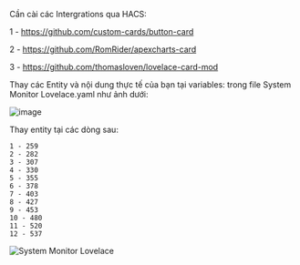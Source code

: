 Cần cài các Intergrations qua HACS:

  1 - https://github.com/custom-cards/button-card
	
  2 - https://github.com/RomRider/apexcharts-card
	
  3 - https://github.com/thomasloven/lovelace-card-mod
	
Thay các Entity và nội dung thực tế của bạn tại variables: trong file System Monitor Lovelace.yaml như ảnh dưới:

![image](https://github.com/khaisilk1910/Home-Assistant-System-Monitor-Lovelace/assets/3167468/1df73a7b-18b1-4991-9bfd-e951176b57c5)

Thay entity tại các dòng sau:

	1 - 259
 	2 - 282
	3 - 307
 	4 - 330
	5 - 355
 	6 - 378
	7 - 403
 	8 - 427
	9 - 453
 	10 - 480
	11 - 520
 	12 - 537

![System Monitor Lovelace](https://github.com/khaisilk1910/Home-Assistant-System-Monitor-Lovelace/assets/3167468/a8fb99fb-3077-4465-b0b4-44181e92e78d)
